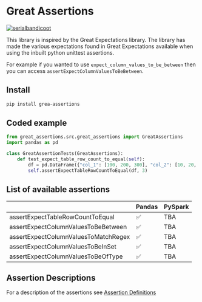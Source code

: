 # Great Assertions

[![serialbandicoot](https://circleci.com/gh/serialbandicoot/great-assertions.svg?style=svg)](<LINK>)

This library is inspired by the Great Expectations library. The library has made the various expectations found in Great Expectations available when using the inbuilt python unittest assertions.

For example if you wanted to use `expect_column_values_to_be_between` then you can access `assertExpectColumnValuesToBeBetween`.

## Install
```bash
pip install grea-assertions
```

## Coded example
```python
from great_assertions.src.great_assertions import GreatAssertions
import pandas as pd

class GreatAssertionTests(GreatAssertions):
    def test_expect_table_row_count_to_equal(self):
        df = pd.DataFrame({"col_1": [100, 200, 300], "col_2": [10, 20, 30]})
        self.assertExpectTableRowCountToEqual(df, 3)
```

## List of available assertions

|   | Pandas | PySpark |
| ------------- | ------------- | ------------- |
| assertExpectTableRowCountToEqual  | :white_check_mark: | TBA |
| assertExpectColumnValuesToBeBetween  | :white_check_mark: | TBA |
| assertExpectColumnValuesToMatchRegex  | :white_check_mark: | TBA |
| assertExpectColumnValuesToBeInSet  | :white_check_mark: | TBA |
| assertExpectColumnValuesToBeOfType  | :white_check_mark: | TBA |

## Assertion Descriptions

For a description of the assertions see [Assertion Definitions](ASSERTION_DEFINITIONS.md)